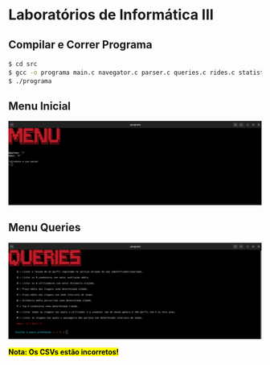 # Laboratórios de Informática III
## Compilar e Correr Programa


```bash
$ cd src
$ gcc -o programa main.c navegator.c parser.c queries.c rides.c statistics.c verifica.c hash.c hash_drivers.c hash_users.c hash_statistics.c drivers.c users.c file.c -Iincludes -Wall -Wextra -g
$ ./programa
```
## Menu Inicial
![(Menu Inical](https://github.com/RafaGomes1/LI3/blob/main/images/MenuInicial.png?raw=true)

## Menu Queries
![(Menu Queries](https://github.com/RafaGomes1/LI3/blob/main/images/Queries.png?raw=true)

<mark><strong>Nota: Os CSVs estão incorretos!</strong></mark>
